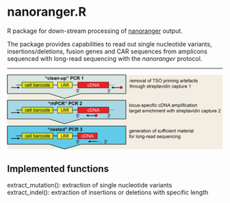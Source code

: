# nanoranger.R
R package for down-stream processing of [nanoranger](https://github.com/mehdiborji/nanoranger) output.

The package provides capabilities to read out single nucleotide variants, insertions/deletions,
fusion genes and CAR sequences from amplicons sequenced with long-read sequencing with the *nanoranger* protocol. 

---

![PCR scheme](man/20230212_PCR_scheme.png)

## Implemented functions

extract_mutation(): extraction of single nucleotide variants<br>
extract_indel(): extraction of insertions or deletions with specific length

